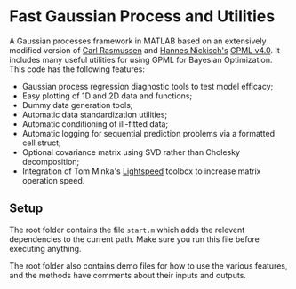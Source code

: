 # Fast Gaussian Process and Utilities

A Gaussian processes framework in MATLAB based on an extensively modified version of [Carl Rasmussen](http://mlg.eng.cam.ac.uk/carl/) and [Hannes Nickisch's](http://hannes.nickisch.org/) [GPML v4.0](http://www.gaussianprocess.org/gpml/code/matlab/doc/). It includes many useful utilities for using GPML for Bayesian Optimization. This code has the following features:

- Gaussian process regression diagnostic tools to test model efficacy; 
- Easy plotting of 1D and 2D data and functions;
- Dummy data generation tools;
- Automatic data standardization utilities;
- Automatic conditioning of ill-fitted data;
- Automatic logging for sequential prediction problems via a formatted cell struct;
- Optional covariance matrix using SVD rather than Cholesky decomposition;
- Integration of Tom Minka's [Lightspeed](https://github.com/tminka/lightspeed) toolbox to increase matrix operation speed.   

## Setup

The root folder contains the file `start.m` which adds the relevent dependencies to the current path. Make sure you run this file before executing anything. 

The root folder also contains demo files for how to use the various features, and the methods have comments about their inputs and outputs.   